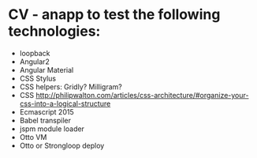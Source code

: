 # CV - anapp to test the following technologies:

* loopback
* Angular2
* Angular Material
* CSS Stylus
* CSS helpers: Gridly? Milligram?
* CSS http://philipwalton.com/articles/css-architecture/#organize-your-css-into-a-logical-structure
* Ecmascript 2015
* Babel transpiler
* jspm module loader
* Otto VM
* Otto or Strongloop deploy
